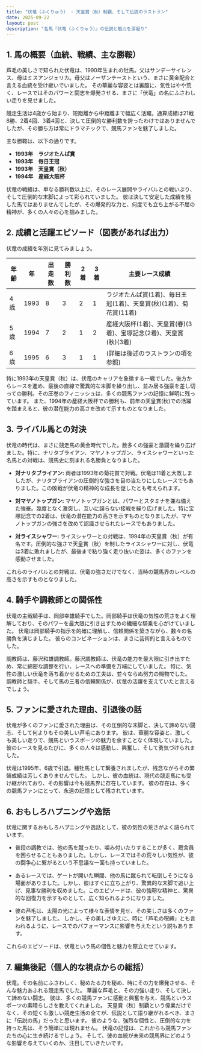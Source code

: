 ```yaml
---
title: "伏竜（ふくりゅう） - 天皇賞（秋）制覇、そして伝説のラストラン"
date: 2025-09-22
layout: post
description: "名馬『伏竜（ふくりゅう）』の伝説と魅力を深堀り"
---
```


## 1. 馬の概要（血統、戦績、主な勝鞍）

芦毛の美しさで知られた伏竜は、1990年生まれの牡馬。父はサンデーサイレンス、母はミスアンジェリカ。母父はノーザンテーストという、まさに黄金配合と言える血統を受け継いでいました。  その華麗な容姿とは裏腹に、気性はやや荒く、レースではそのパワーと闘志を爆発させる、まさに「伏竜」の名にふさわしい走りを見せました。

競走生活は4歳から始まり、短距離から中距離まで幅広く活躍。通算成績は21戦8勝、2着4回、3着4回と、決して圧倒的な勝利数を誇ったわけではありませんでしたが、その勝ち方は常にドラマチックで、競馬ファンを魅了しました。

主な勝鞍は、以下の通りです。

* **1993年　ラジオたんぱ賞**
* **1993年　毎日王冠**
* **1993年　天皇賞（秋）**
* **1994年　産経大阪杯**


伏竜の戦績は、単なる勝利数以上に、そのレース展開やライバルとの戦いぶり、そして圧倒的な末脚によって彩られていました。  彼は決して安定した成績を残した馬ではありませんでしたが、その爆発的な力と、何度でも立ち上がる不屈の精神が、多くの人々の心を掴みました。


## 2. 成績と活躍エピソード（図表があれば出力）

伏竜の成績を年別に見てみましょう。

| 年齢 | 年 | 出走数 | 勝利数 | 2着 | 3着 | 主要レース成績 |
|---|---|---|---|---|---|---|
| 4歳 | 1993 | 8 | 3 | 2 | 1 | ラジオたんぱ賞(1着)、毎日王冠(1着)、天皇賞(秋)(1着)、菊花賞(11着) |
| 5歳 | 1994 | 7 | 2 | 1 | 2 | 産経大阪杯(1着)、天皇賞(春)(3着)、宝塚記念(2着)、天皇賞(秋)(3着) |
| 6歳 | 1995 | 6 | 3 | 1 | 1 |  (詳細は後述のラストランの項を参照) |


特に1993年の天皇賞（秋）は、伏竜のキャリアを象徴する一戦でした。後方からレースを進め、最後の直線で驚異的な末脚を繰り出し、並み居る強豪を差し切っての勝利。その圧巻のフィニッシュは、多くの競馬ファンの記憶に鮮明に残っています。  また、1994年の産経大阪杯での勝利も、前年の天皇賞(秋)での活躍を踏まえると、彼の潜在能力の高さを改めて示すものとなりました。


## 3. ライバル馬との対決

伏竜の時代は、まさに競走馬の黄金時代でした。数多くの強豪と激闘を繰り広げました。特に、ナリタブライアン、マヤノトップガン、ライスシャワーといった名馬との対戦は、競馬史に刻まれる名勝負となりました。

* **対ナリタブライアン:**  両者は1993年の菊花賞で対戦。伏竜は11着と大敗しましたが、ナリタブライアンの圧倒的な強さを目の当たりにしたレースでもありました。この敗戦が伏竜の精神的な成長を促したとも考えられます。

* **対マヤノトップガン:**  マヤノトップガンとは、パワーとスタミナを兼ね備えた強豪。幾度となく激突し、互いに譲らない接戦を繰り広げました。特に宝塚記念での2着は、伏竜の潜在能力の高さを示すものとなりましたが、マヤノトップガンの強さを改めて認識させられたレースでもありました。

* **対ライスシャワー:**  ライスシャワーとの対戦は、1994年の天皇賞（秋）が有名です。圧倒的な強さで天皇賞（秋）を制したライスシャワーに対し、伏竜は3着に敗れましたが、最後まで粘り強く走り抜いた姿は、多くのファンを感動させました。


これらのライバルとの対戦は、伏竜の強さだけでなく、当時の競馬界のレベルの高さを示すものとなりました。


## 4. 騎手や調教師との関係性

伏竜の主戦騎手は、岡部幸雄騎手でした。岡部騎手は伏竜の気性の荒さをよく理解しており、そのパワーを最大限に引き出すための繊細な騎乗を心がけていました。  伏竜は岡部騎手の指示を的確に理解し、信頼関係を築きながら、数々の名勝負を演じました。  彼らのコンビネーションは、まさに芸術的と言えるものでした。

調教師は、藤沢和雄調教師。藤沢調教師は、伏竜の能力を最大限に引き出すため、常に綿密な調整を行い、レースへの準備を万端にしていました。  特に、気性の激しい伏竜を落ち着かせるための工夫は、並々ならぬ努力の賜物でした。  調教師と騎手、そして馬の三者の信頼関係が、伏竜の活躍を支えていたと言えるでしょう。


## 5. ファンに愛された理由、引退後の話

伏竜が多くのファンに愛された理由は、その圧倒的な末脚と、決して諦めない闘志、そして何よりもその美しい芦毛にあります。  彼は、華麗な容姿と、激しくも美しい走りで、競馬というスポーツの魅力を余すことなく体現していました。  彼のレースを見るたびに、多くの人々は感動し、興奮し、そして勇気づけられました。

伏竜は1995年、6歳で引退。種牡馬として繋養されましたが、残念ながらその繁殖成績は芳しくありませんでした。  しかし、彼の血統は、現代の競走馬にも受け継がれており、その影響は今も競馬界に存在しています。  彼の存在は、多くの競馬ファンにとって、永遠の記憶として残されています。


## 6. おもしろハプニングや逸話

伏竜に関するおもしろハプニングや逸話として、彼の気性の荒さがよく語られています。

* 普段の調教では、他の馬を蹴ったり、噛み付いたりすることが多く、厩舎員を困らせることもありました。しかし、レースではその荒々しい気性が、彼の闘争心に繋がるという不思議な一面も持っていました。

* あるレースでは、ゲートが開いた瞬間、他の馬に蹴られて転倒しそうになる場面がありました。しかし、彼はすぐに立ち上がり、驚異的な末脚で追い上げ、見事な勝利を収めました。このエピソードは、彼の強靭な精神と、驚異的な回復力を示すものとして、広く知られるようになりました。

* 彼の芦毛は、太陽の光によって様々な表情を見せ、その美しさは多くのファンを魅了しました。  しかし、その美しさゆえに、時に「芦毛の呪縛」とも言われるように、レースでのパフォーマンスに影響を与えたという説もあります。


これらのエピソードは、伏竜という馬の個性と魅力を際立たせています。


## 7. 編集後記（個人的な視点からの総括）

伏竜。その名前にふさわしく、秘めたる力を秘め、時にその力を爆発させる、そんな魅力あふれる競走馬でした。  華麗な芦毛と、その力強い走り、そして決して諦めない闘志。  彼は、多くの競馬ファンに感動と興奮を与え、競馬というスポーツの素晴らしさを教えてくれました。  天皇賞（秋）制覇という偉業だけでなく、その短くも激しい競走生活の全てが、伝説として語り継がれるべき、まさに「伝説の馬」だったと思います。  彼のような、強烈な個性と、圧倒的な力を持った馬は、そう簡単には現れません。  伏竜の記憶は、これからも競馬ファンたちの心に生き続けるでしょう。  そして、彼の血統が未来の競馬界にどのような影響を与えていくのか、注目していきたいです。
